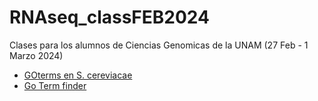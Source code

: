# RNAseq_classFEB2024

Clases para los alumnos de Ciencias Genomicas de la UNAM (27 Feb - 1 Marzo 2024)

- [GOterms en S. cereviacae](https://www.yeastgenome.org/goSlimMapper)
- [Go Term finder](https://go.princeton.edu/cgi-bin/GOTermFinder?)
